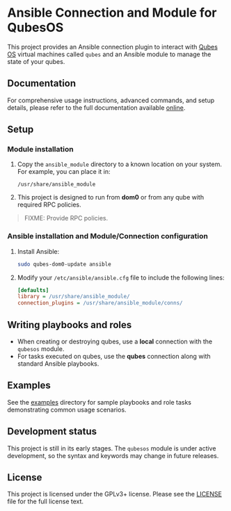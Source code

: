 # Ansible Connection and Module for QubesOS

This project provides an Ansible connection plugin to interact with [Qubes OS](https://qubes-os.org) virtual machines called `qubes` and an Ansible module to manage the state of your qubes.

## Documentation

For comprehensive usage instructions, advanced commands, and setup details, please refer to the full documentation available [online](https://qubes-ansible.readthedocs.io/en/latest/).

## Setup

### Module installation

1. Copy the `ansible_module` directory to a known location on your system. For example, you can place it in:
   ```
   /usr/share/ansible_module
   ```

2. This project is designed to run from **dom0** or from any qube with required RPC policies.

> FIXME: Provide RPC policies.

### Ansible installation and Module/Connection configuration

1. Install Ansible:
   ```bash
   sudo qubes-dom0-update ansible
   ```

2. Modify your `/etc/ansible/ansible.cfg` file to include the following lines:
   ```ini
   [defaults]
   library = /usr/share/ansible_module/
   connection_plugins = /usr/share/ansible_module/conns/
   ```

## Writing playbooks and roles

- When creating or destroying qubes, use a **local** connection with the `qubesos` module.
- For tasks executed on qubes, use the **qubes** connection along with standard Ansible playbooks.

## Examples

See the [examples](examples/) directory for sample playbooks and role tasks demonstrating common usage scenarios.

## Development status

This project is still in its early stages. The `qubesos` module is under active development, so the syntax and keywords may change in future releases.

## License

This project is licensed under the GPLv3+ license. Please see the [LICENSE](LICENSE) file for the full license text.
